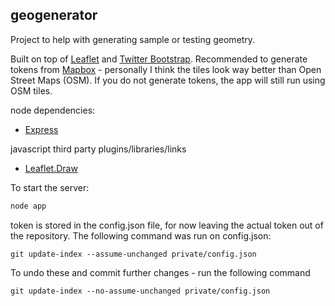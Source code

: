 ## geogenerator
Project to help with generating sample or testing geometry. 

Built on top of [Leaflet](http://leafletjs.com/) and [Twitter Bootstrap](http://getbootstrap.com/).  Recommended to generate tokens from [Mapbox](https://www.mapbox.com/) - personally I think the tiles look way better than Open Street Maps (OSM). If you do not generate tokens, the app will still run using OSM tiles.

node dependencies:
* [Express](http://expressjs.com/4x/api.html)

javascript third party plugins/libraries/links
* [Leaflet.Draw](https://github.com/Leaflet/Leaflet.draw)

To start the server:
```javascript
node app
```

token is stored in the config.json file, for now leaving the actual token out of the repository.  The following command was run on config.json:

```
git update-index --assume-unchanged private/config.json
```

To undo these and commit further changes - run the following command

```
git update-index --no-assume-unchanged private/config.json
```
